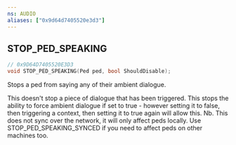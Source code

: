 ```yaml
---
ns: AUDIO
aliases: ["0x9d64d7405520e3d3"]
---
```

## STOP_PED_SPEAKING

```c
// 0x9D64D7405520E3D3
void STOP_PED_SPEAKING(Ped ped, bool ShouldDisable);
```

Stops a ped from saying any of their ambient dialogue.

This doesn't stop a piece of dialogue that has been triggered. This stops the ability to force ambient dialogue if set to true - however setting it to false, then triggering a context, then setting it to true again will allow this. Nb. This does not sync over the network, it will only affect peds locally. Use STOP_PED_SPEAKING_SYNCED if you need to affect peds on other machines too.

